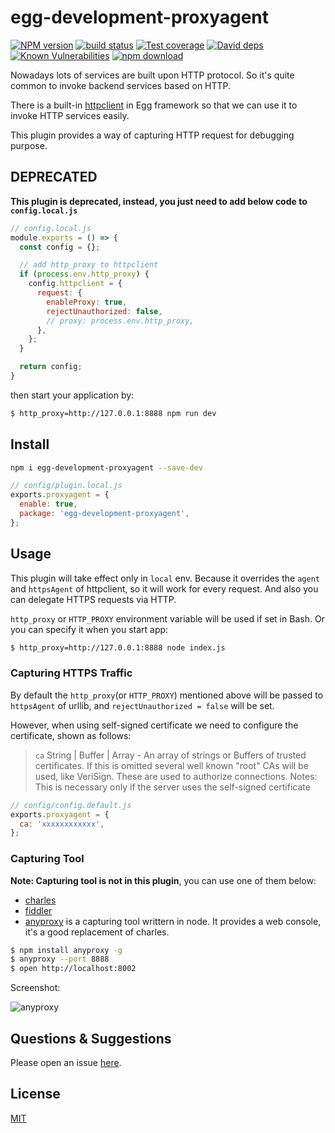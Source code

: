 # egg-development-proxyagent

[![NPM version][npm-image]][npm-url]
[![build status][travis-image]][travis-url]
[![Test coverage][codecov-image]][codecov-url]
[![David deps][david-image]][david-url]
[![Known Vulnerabilities][snyk-image]][snyk-url]
[![npm download][download-image]][download-url]

[npm-image]: https://img.shields.io/npm/v/egg-development-proxyagent.svg?style=flat-square
[npm-url]: https://npmjs.org/package/egg-development-proxyagent
[travis-image]: https://img.shields.io/travis/eggjs/egg-development-proxyagent.svg?style=flat-square
[travis-url]: https://travis-ci.org/eggjs/egg-development-proxyagent
[codecov-image]: https://img.shields.io/codecov/c/github/eggjs/egg-development-proxyagent.svg?style=flat-square
[codecov-url]: https://codecov.io/github/eggjs/egg-development-proxyagent?branch=master
[david-image]: https://img.shields.io/david/eggjs/egg-development-proxyagent.svg?style=flat-square
[david-url]: https://david-dm.org/eggjs/egg-development-proxyagent
[snyk-image]: https://snyk.io/test/npm/egg-development-proxyagent/badge.svg?style=flat-square
[snyk-url]: https://snyk.io/test/npm/egg-development-proxyagent
[download-image]: https://img.shields.io/npm/dm/egg-development-proxyagent.svg?style=flat-square
[download-url]: https://npmjs.org/package/egg-development-proxyagent

Nowadays lots of services are built upon HTTP protocol. So it's quite common to invoke backend services based on HTTP.

There is a built-in [httpclient](https://eggjs.org/zh-cn/core/httpclient) in Egg framework so that we can use it to invoke HTTP services easily.

This plugin provides a way of capturing HTTP request for debugging purpose.

## DEPRECATED

**This plugin is deprecated, instead, you just need to add below code to `config.local.js`**

```js
// config.local.js
module.exports = () => {
  const config = {};

  // add http_proxy to httpclient
  if (process.env.http_proxy) {
    config.httpclient = {
      request: {
        enableProxy: true,
        rejectUnauthorized: false,
        // proxy: process.env.http_proxy,
      },
    };
  }

  return config;
}
```

then start your application by:

```bash
$ http_proxy=http://127.0.0.1:8888 npm run dev
```

## Install

```bash
npm i egg-development-proxyagent --save-dev
```

```js
// config/plugin.local.js
exports.proxyagent = {
  enable: true,
  package: 'egg-development-proxyagent',
};
```

## Usage

This plugin will take effect only in `local` env. Because it overrides the `agent` and `httpsAgent` of httpclient, so it will work for every request. And also you can delegate HTTPS requests via HTTP.

`http_proxy` or `HTTP_PROXY` environment variable will be used if set in Bash. Or you can specify it when you start app:

```bash
$ http_proxy=http://127.0.0.1:8888 node index.js
```

### Capturing HTTPS Traffic

By default the `http_proxy`(or `HTTP_PROXY`) mentioned above will be passed to `httpsAgent` of urllib, and `rejectUnauthorized = false` will be set.

However, when using self-signed certificate we need to configure the certificate, shown as follows:

> `ca` String | Buffer | Array - An array of strings or Buffers of trusted certificates. If this is omitted several well known "root" CAs will be used, like VeriSign. These are used to authorize connections. Notes: This is necessary only if the server uses the self-signed certificate

```js
// config/config.default.js
exports.proxyagent = {
  ca: 'xxxxxxxxxxxx',
};
```

### Capturing Tool

**Note: Capturing tool is not in this plugin**, you can use one of them below:

- [charles](https://www.charlesproxy.com/)
- [fiddler](http://www.telerik.com/fiddler)
- [anyproxy](https://github.com/alibaba/anyproxy) is a capturing tool writtern in node. It provides a web console, it's a good replacement of charles.

```bash
$ npm install anyproxy -g
$ anyproxy --port 8888
$ open http://localhost:8002
```

Screenshot:

![anyproxy](https://cloud.githubusercontent.com/assets/227713/21976937/06a63694-dc0f-11e6-98b5-e9e279c4867c.png)

## Questions & Suggestions

Please open an issue [here](https://github.com/eggjs/egg/issues).

## License

[MIT](LICENSE)
